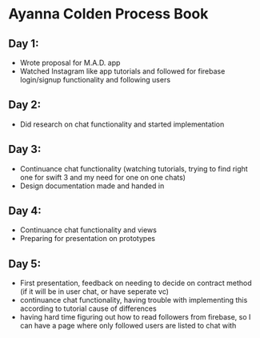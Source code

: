 # Ayanna Colden Process Book

## Day 1:
* Wrote proposal for M.A.D. app
* Watched Instagram like app tutorials and followed for firebase login/signup functionality and following users

## Day 2: 
* Did research on chat functionality and started implementation

## Day 3:
* Continuance chat functionality (watching tutorials, trying to find right one for swift 3 and my need for one on one chats)
* Design documentation made and handed in

## Day 4:
* Continuance chat functionality and views
* Preparing for presentation on prototypes

## Day 5:
* First presentation, feedback on needing to decide on contract method (if it will be in user chat, or have seperate vc)
* continuance chat functionality, having trouble with implementing this according to tutorial cause of differences
* having hard time figuring out how to read followers from firebase, so I can have a page where only followed users are listed to chat with
